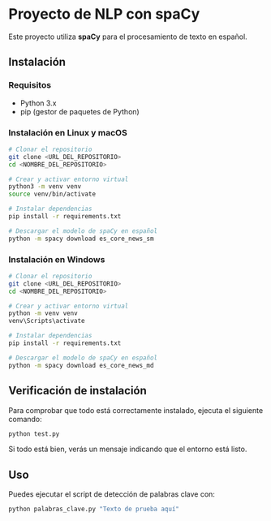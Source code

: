 # Proyecto de NLP con spaCy

Este proyecto utiliza **spaCy** para el procesamiento de texto en español.

## Instalación

### Requisitos
- Python 3.x
- pip (gestor de paquetes de Python)

### Instalación en Linux y macOS
```sh
# Clonar el repositorio
git clone <URL_DEL_REPOSITORIO>
cd <NOMBRE_DEL_REPOSITORIO>

# Crear y activar entorno virtual
python3 -m venv venv
source venv/bin/activate

# Instalar dependencias
pip install -r requirements.txt

# Descargar el modelo de spaCy en español
python -m spacy download es_core_news_sm
```

### Instalación en Windows
```sh
# Clonar el repositorio
git clone <URL_DEL_REPOSITORIO>
cd <NOMBRE_DEL_REPOSITORIO>

# Crear y activar entorno virtual
python -m venv venv
venv\Scripts\activate

# Instalar dependencias
pip install -r requirements.txt

# Descargar el modelo de spaCy en español
python -m spacy download es_core_news_md

```

## Verificación de instalación
Para comprobar que todo está correctamente instalado, ejecuta el siguiente comando:
```sh
python test.py
```
Si todo está bien, verás un mensaje indicando que el entorno está listo.

## Uso
Puedes ejecutar el script de detección de palabras clave con:
```sh
python palabras_clave.py "Texto de prueba aquí"
```
